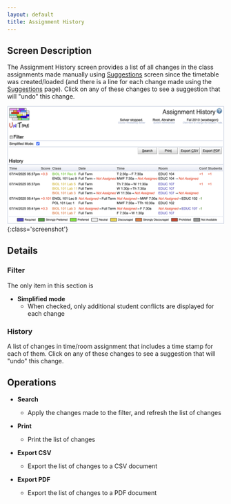 ```yaml
---
layout: default
title: Assignment History
---
```



## Screen Description

The Assignment History screen provides a list of all changes in the class assignments made manually using [Suggestions](suggestions) screen since the timetable was created/loaded (and there is a line for each change made using the [Suggestions](suggestions) page). Click on any of these changes to see a suggestion that will "undo" this change.

![Assignment History](images/assignment-history-1.png){:class='screenshot'}

## Details

### Filter

The only item in this section is

* **Simplified mode**
	* When checked, only additional student conflicts are displayed for each change

### History

A list of changes in time/room assignment that includes a time stamp for each of them. Click on any of these changes to see a suggestion that will "undo" this change.

## Operations

* **Search**
    * Apply the changes made to the filter, and refresh the list of changes

* **Print**
    * Print the list of changes

* **Export CSV**
    * Export the list of changes to a CSV document

* **Export PDF**
    * Export the list of changes to a PDF document
